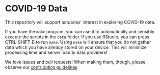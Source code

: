 # COVID-19 Data

This repository will support actuaries' interest in exploring COVID-19 data. 

If you have the `make` program, you can use it to automatically and sensibly execute the scripts in the `data` folder. If you use RStudio, you can press CTRL-SHIFT-B to run `make`. Using `make` will ensure that you do not gather data which you have already stored on your device. This will minimize processing time and server load to data providers!

We love issues and pull requests! When making them, though, please observe our [contribution guidelines](contributing.md).
